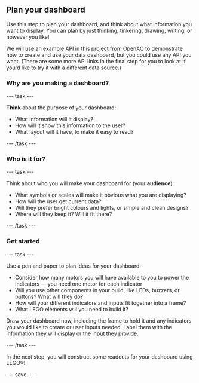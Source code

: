 ## Plan your dashboard

Use this step to plan your dashboard, and think about what information you want to display. You can plan by just thinking, tinkering, drawing, writing, or however you like! 

We will use an example API in this project from OpenAQ to demonstrate how to create and use your data dashboard, but you could use any API you want. (There are some more API links in the final step for you to look at if you'd like to try it with a different data source.)

### Why are you making a dashboard?

--- task ---

**Think** about the purpose of your dashboard:

+ What information will it display?
+ How will it show this information to the user?
+ What layout will it have, to make it easy to read?

--- /task ---

### Who is it for?

--- task ---

Think about who you will make your dashboard for (your **audience**):

+ What symbols or scales will make it obvious what you are displaying?
+ How will the user get current data?
+ Will they prefer bright colours and lights, or simple and clean designs?
+ Where will they keep it? Will it fit there?

--- /task ---

### Get started

--- task ---

Use a pen and paper to plan ideas for your dashboard:

+ Consider how many motors you will have available to you to power the indicators — you need one motor for each indicator
+ Will you use other components in your build, like LEDs, buzzers, or buttons? What will they do?
+ How will your different indicators and inputs fit together into a frame?
+ What LEGO elements will you need to build it?

Draw your dashboard now, including the frame to hold it and any indicators you would like to create or user inputs needed. Label them with the information they will display or the input they provide.

--- /task ---

In the next step, you will construct some readouts for your dashboard using LEGO®!

--- save ---

